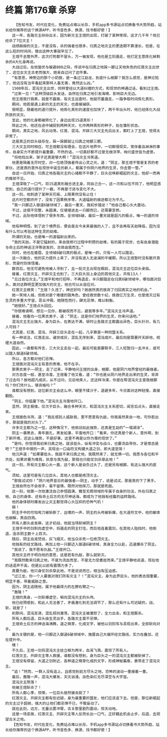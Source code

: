 # 终篇 第176章 杀穿
        【告知书友，时代在变化，免费站点难以长存，手机app多书源站点切换看书大势所趋，站长给你推荐的这个换源APP，听书音色多、换源、找书都好使！】
       这一年，各路灾主纷纷出关，因为新灾主王煊的出现，打破了某种常规，这才几千年？他已经杀了7位灾主！
       战绩赫赫的灾主，不是没有，杀的强者也很多，归真之地灾主的更迭期不算漫长，但是，在这么短的时间间，做出这种大事就罕见了。
       王煊不去管外界，这次打死都不冒头，万一被发现，他也是立刻遁走，他打定主意炼化掉剩余的4大化身再说。
       大战过后，在他蛰伏与躲避800之际，传说中在归真之地跺一脚让天地失色的红莲灾主出世了，这位女灾主古老而强大，她亲自过问了这件事。
       “有意思，神旁边的那个小奶狼，是一条过江勐龙，到底什么根脚？我怎么感觉，是神沦陷了，他远没有当年看起来那样人畜无害，竟然这么凶。”
       1500年后，混沌灾主出世，同样曾经以大道纠缠的方式，和现世的神通过话，看到过王煊。
       “过来一见！”这种顶级巨头发话，自然在归真之地引发海啸，影响巨大无边。
       但王煊我行我素，就是不露面，有灾主巡查时，他就尽量遁走，一路争取时间炼化真形。
       期间，他若是遇上新的无主的天灾，也直接捕获。
       很明显，随着他的道行提升，他炼化真形的速度也加快了，两千年出头时，他已经炼化大战所获的天灾。
       至此，他的化身都被转化了，身边出现15道真形！
       除此之外，他还在途中捕捉到两种天灾，化作两种真形的种子，处在雏形状态。
       期间，真实之地，风云动荡，红莲、混沌、开辟三大灾主先后出关，都盯上了王煊，觉得太异常了。
       这是真正的巨头级存在，跺一跺脚就让归真之地颤三颤。
       三大灾主同时相召，可王煊都没有理会，在这片地界中，一切都很现实，常伴着血淋淋的事件，自身实力不断提升最重要，不然的话，一切美好都不过是无根浮萍，绚烂盛世皆为虚景。
       “将他找出来，架子还真是够大啊！”混沌灾主冷笑道。
       他更是隔着无尽时空，对一位绝顶强者传出心灵之光，道：“阴主，那王煊不管是复苏的老家伙，还是真的意外在现世中诞生的新人，都属于你阴六地界的生灵，你去管一管。”
       自这一日开始，归真之地各路灾主的心绪都不平静了，巨头召唤新崛起的灾主，他却一而再的推拒不见。
       王煊深吸了一口气，将15道真形融合进主身，同自己合一，这一次和以往不同了，他明显感觉到，自己的道行提升了一截，不再是寸进与变化不大。
       这一刻，他刺透了某种天花板，上限果然没有止住！
       这片时空都炸开了，没有了因果秩序等，大道辐射的痕迹都沦为平凡。
       “我一只脚迈入御道6破领域了，最后一重天，我初步踏足！”他自己都心头大震动。
       不过，这很不完整，未圆满，仅堪堪进去一只脚而已，还需要苦修。
       不过，此际他体悟到了很多东西，全领域6破，最后一重天就是超凡的极点，唯一的道的领域。
       他有种明悟，到了这个境界后，便会是古今未来最强的人了，且不会再有天劫降临，因为没有什么可以考验这种生灵的劫难。
       所谓的天劫，也是唯一的道辐射出来的。
       “我的天劫，不是它辐射的，来自我修行过程中积攒的劫难，有的属于现世，也有自身潜能与命土后的神话汪洋等迸发的，总体由我而生。”
       同时，他也在蹙眉，全领域6破归真的极点，是唯一的，只有一人可以踏足。
       这一次融合，他的实力提升上来了，并没有进入无波澜的平缓期，所以王煊暂时没有散开真形，而是时刻体悟着。
       数百后，他无可避免地被人寻到了，且一批灾主出现在眼前，混沌灾主这位巨头亲临。
       接着，红莲灾主、开辟灾主也到了。三大巨头加上身边的其他灾主，共有13人！
       “见过各位灾主。”王煊平和地打招呼，不再退走，半只脚踏足在归真6破领域中，哪怕面对巨头，面对这群明显更加强大的灾主，他也可以从容应对。
       红莲灾主微笑：“王煊？久违了，神还好吗？她居然真的放弃了归回真实之地的机会。”
       她一笑倾人城，但绝对是个难缠的狠角色，曾经救世数十纪，挽救亿万生灵，也曾熄灭过有生灵的多重大宇宙，恶业冲霄。她随性而行，肆无忌惮，难以制衡。
       “她很好。”王煊点头回应。
       “你很难请啊，想见一见你，都被视而不见，避我等多年。”混沌灾主冷声道。
       接着，他看向一位黑衣男子，道：“阴主，这是你们地界的生灵，你来问话吧。”
       混沌灾主无比强大，身为巨头，在表达不满，顿时让各路灾主都露出异色，巨头针对，有几人可挡？
       尤其是，红莲、混沌、开辟三巨头走在一起，几乎算是一种同盟关系。
       有一种说法，红莲走出，诸世成灰，混乱无序到来，混沌成片，最后则是需要开天辟地，梳理大道自然。
       因此，一直都有传言，三大灾主走在一起，最后可能是要联手，三人短暂归一去冲关，或可以踏入御道6破领域。
       所以，各方都对他们忌惮。
       王煊面对混沌灾主有意的责难，他不在乎。
       那黑衣男子——阴主，走了过来，平静地问王煊的出身，根脚，他是阴六地界曾经的最强者。
       对方态度一般，甚至冷澹，王煊看了他又看，道：“你也是从阴六地界走出来的生灵，背弃了过去吗？故地超凡成灰，从不过问，见旧地来人，还这样冷漠，你是在帮混沌灾主查我根脚吗？你们凭什么，够资格吗？”
       谁都没有想到，这位新灾主会这么冲，眼里不揉沙子，退避多年，今日面对这种轻慢，直接翻脸。
       “阴主，你掂量下他。”混沌灾主冷澹地开口。
       显然，阴主极强，仅次于巨头，融合多种天灾，和混沌灾主关系密切，闻言后点头，直接走来。
       王煊面色冷冽，道：“我反感别人威胁我，更不愿意有仇敌，你我虽然来自一地，可你若出手，那就是我的对头了。”
       许多灾主都为之一怔，这种情况下，他依旧如此强势，还真是生勐的“一塌湖涂”。
       阴主一袭黑衣，青年面孔，黑发如瀑，平澹地开口：“看来，你还真是个新人，意外啊，到了新环境，还这么强势，不是好事，这里不再是以你为尊的现世了。”
       “是吗，你觉得我初来归真之地，就该低头，纵有冲突与战斗，也要流血带伤，才是常态是吧？”王煊手中锵的一声，具现出一口由符文构建大道之剑，即大道至简！
       他沉声道：“如果要低头，我就不来归真之地，我既然来了，就无惧一切。我愿与各位和平共处，如果非要为难我，执意与我为敌，那我也只能仗剑杀穿此地！”
       这一刻，所有灾主都心头一震，这个新人是自负过头了，还是另有根脚，有这么强大的底气。
       须知，这里可是有几位巨头，其他人也都是绝顶灾主。
       “那我试试你！”阴六地界昔日的最强者——阴主，动手了，说是试试，那是真的下了黑手。
       王煊自然也不会收手，毫不留情，既然对他挥刀，那就是死敌。
       这一刻，他第一次他激活自己参悟圆满、臻至无暇领域的专属于自身的功法，外在归真之地、自己的身体、还有命土后方的无尽神话海，都成为了他独有经篇的运转路线。
       他的身体顿时爆发出让灾主都觉得心头压抑的恐怖气机！
       锵！
       阴主手中的可怕弯刀被斩断了，且噗的一声，阴主的头颅被斩爆，在大道符文中，他的躯体也崩解，真血四溅。
       所有人都头皮发麻，这才初战，他就当场斩掉阴主？
       王煊手中的剑刺向虚空中，将遁走的阴主钉住，而后他连着震剑，在其他人阻挡时，他倒退，连杀阴主数十上百次。
       随后，阴主血液焚烧，灰飞烟灭，他当众杀死一位绝顶灾主。
       他独有的经文路线，再加上他一只脚迈入御道6破领域，真身全力以赴，迅速爆杀了阴主。
       “我说了，我不愿有仇敌。”王煊开口。
       其他灾主终于明白他的意思，这是若有仇敌，那么就斩灭。
       “我既然敢来归真之地，不是为流血而至，不是无力受委屈而来。”王煊平静地说道，现在他的话语声不高，但是比以前有震慑力多了。
       真要为敌，他只身仗剑杀穿此地，不是说说而已，相当有压迫感。
       “过江龙，你一个人要面对我们所有灾主？！”混沌灾主，身为此界巨头，他的表态很重要，明显不善，带着威胁之意。
       因为，阴主追随他，属于他最得力的左膀右臂之一。
       “轰隆！”
       王煊的真身，一剑斩爆虚空，噼向混沌灾主的头颅。
       他已经预感到，和此人无法善了，矛盾激化到无法调节了，那么还有什么可迟疑的，战，斩，就是了！
       刹那间，混沌澎湃，混乱规则激荡，混沌灾主被激怒了，全力出击，和王煊厮杀。
       所有人都后退，巨头级生灵出手，各路灾主莫不忌惮。
       王煊命土后方的神话海沸腾，道之萌芽，化成文字，被他以剑刻写与具现出来，全部斩向对手。
       最为关键的是，他一只脚迈入御道6破领域中，施展自己大循环经文路线，实力在叠加，还在提升中。
       噗！
       不久后，王煊一剑将混沌灾主给立噼为两半，血液飞溅，震惊了所有人。
       红莲灾主、开辟灾主等人救援，谁都没有想到，身为巨头之一的混沌灾主都被斩掉了。
       王煊没有停留，大道之剑附近，各种道之萌芽化成的文字，形成神秘篇章，裹带走了混沌灾主。
       “追！”然而，一群人没有追上，且感觉到前方尽头之地，恐怖的波动一重接着一重。
       最后，轰隆一声，混沌大爆发，天灾汹涌，血色染红无尽深空与大宇宙。
       混沌灾主殒落！
       他被王煊斩杀了！
       所有人都心季，惊悚，一位巨头居然被击毙了？
       红莲灾主、开辟灾主都有些迟疑，身为最重要的盟友，他们应该追下去，但是，那位新崛起的灾主过于超纲，强大的让他们都忌惮不已，不敢妄动了。
       就在此刻，远方，无量云雾冲霄，古关那里剧烈震动，惊天动地。
       这是一场变故，红莲灾主、开辟灾主等人反而长出一口气，正好藉此机会止步，后退，去观望古关之地。
       【告知书友，时代在变化，免费站点难以长存，手机app多书源站点切换看书大势所趋，站长给你推荐的这个换源APP，听书音色多、换源、找书都好使！】